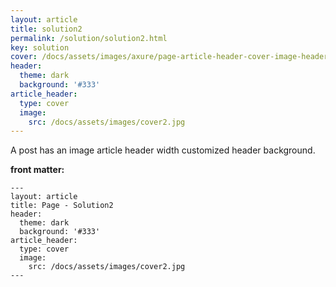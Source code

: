 ```yaml
---
layout: article
title: solution2
permalink: /solution/solution2.html
key: solution
cover: /docs/assets/images/axure/page-article-header-cover-image-header-background.jpg
header:
  theme: dark
  background: '#333'
article_header:
  type: cover
  image:
    src: /docs/assets/images/cover2.jpg
---
```


A post has an image article header width customized header background.

<!--more-->

<style>
  .page__header .header__brand path {
    fill: rgba(255, 255, 255, .95);
  }
</style>

**front matter:**

    ---
    layout: article
    title: Page - Solution2
    header:
      theme: dark
      background: '#333'
    article_header:
      type: cover
      image:
        src: /docs/assets/images/cover2.jpg
    ---
